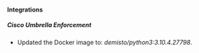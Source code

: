#### Integrations
##### Cisco Umbrella Enforcement
- Updated the Docker image to: *demisto/python3:3.10.4.27798*.
